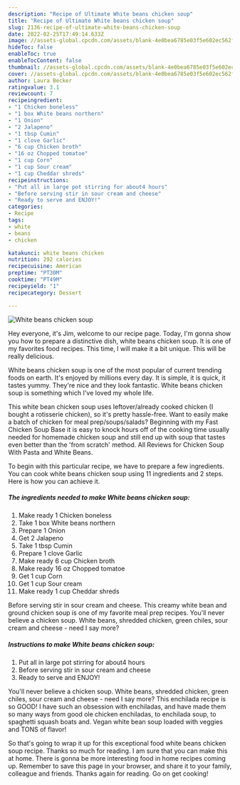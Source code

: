 ```yaml
---
description: "Recipe of Ultimate White beans chicken soup"
title: "Recipe of Ultimate White beans chicken soup"
slug: 2136-recipe-of-ultimate-white-beans-chicken-soup
date: 2022-02-25T17:49:14.633Z
image: //assets-global.cpcdn.com/assets/blank-4e0bea6785e03f5e602ec562f230caae08da540cada707380b4fe1bbebba43da.png
hideToc: false
enableToc: true
enableTocContent: false
thumbnail: //assets-global.cpcdn.com/assets/blank-4e0bea6785e03f5e602ec562f230caae08da540cada707380b4fe1bbebba43da.png
cover: //assets-global.cpcdn.com/assets/blank-4e0bea6785e03f5e602ec562f230caae08da540cada707380b4fe1bbebba43da.png
author: Laura Becker
ratingvalue: 3.1
reviewcount: 7
recipeingredient:
- "1 Chicken boneless"
- "1 box White beans northern"
- "1 Onion"
- "2 Jalapeno"
- "1 tbsp Cumin"
- "1 clove Garlic"
- "6 cup Chicken broth"
- "16 oz Chopped tomatoe"
- "1 cup Corn"
- "1 cup Sour cream"
- "1 cup Cheddar shreds"
recipeinstructions:
- "Put all in large pot stirring for about4 hours"
- "Before serving stir in sour cream and cheese"
- "Ready to serve and ENJOY!"
categories:
- Recipe
tags:
- white
- beans
- chicken

katakunci: white beans chicken 
nutrition: 292 calories
recipecuisine: American
preptime: "PT30M"
cooktime: "PT49M"
recipeyield: "1"
recipecategory: Dessert

---
```



![White beans chicken soup](//assets-global.cpcdn.com/assets/blank-4e0bea6785e03f5e602ec562f230caae08da540cada707380b4fe1bbebba43da.png)

Hey everyone, it's Jim, welcome to our recipe page. Today, I'm gonna show you how to prepare a distinctive dish, white beans chicken soup. It is one of my favorites food recipes. This time, I will make it a bit unique. This will be really delicious.

White beans chicken soup is one of the most popular of current trending foods on earth. It's enjoyed by millions every day. It is simple, it is quick, it tastes yummy. They're nice and they look fantastic. White beans chicken soup is something which I've loved my whole life.

This white bean chicken soup uses leftover/already cooked chicken (I bought a rotisserie chicken), so it&#39;s pretty hassle-free. Want to easily make a batch of chicken for meal prep/soups/salads? Beginning with my Fast Chicken Soup Base it is easy to knock hours off of the cooking time usually needed for homemade chicken soup and still end up with soup that tastes even better than the &#39;from scratch&#39; method. All Reviews for Chicken Soup With Pasta and White Beans.


To begin with this particular recipe, we have to prepare a few ingredients. You can cook white beans chicken soup using 11 ingredients and 2 steps. Here is how you can achieve it.

<!--inarticleads1-->

##### The ingredients needed to make White beans chicken soup:

1. Make ready 1 Chicken boneless
1. Take 1 box White beans northern
1. Prepare 1 Onion
1. Get 2 Jalapeno
1. Take 1 tbsp Cumin
1. Prepare 1 clove Garlic
1. Make ready 6 cup Chicken broth
1. Make ready 16 oz Chopped tomatoe
1. Get 1 cup Corn
1. Get 1 cup Sour cream
1. Make ready 1 cup Cheddar shreds


Before serving stir in sour cream and cheese. This creamy white bean and ground chicken soup is one of my favorite meal prep recipes. You&#39;ll never believe a chicken soup. White beans, shredded chicken, green chiles, sour cream and cheese - need I say more? 

<!--inarticleads2-->

##### Instructions to make White beans chicken soup:

1. Put all in large pot stirring for about4 hours
1. Before serving stir in sour cream and cheese
1. Ready to serve and ENJOY!

You&#39;ll never believe a chicken soup. White beans, shredded chicken, green chiles, sour cream and cheese - need I say more? This enchilada recipe is so GOOD! I have such an obsession with enchiladas, and have made them so many ways from good ole chicken enchiladas, to enchilada soup, to spaghetti squash boats and. Vegan white bean soup loaded with veggies and TONS of flavor! 

So that's going to wrap it up for this exceptional food white beans chicken soup recipe. Thanks so much for reading. I am sure that you can make this at home. There is gonna be more interesting food in home recipes coming up. Remember to save this page in your browser, and share it to your family, colleague and friends. Thanks again for reading. Go on get cooking!
